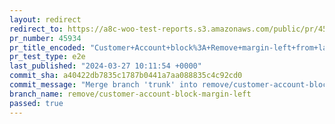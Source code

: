 ```yaml
---
layout: redirect
redirect_to: https://a8c-woo-test-reports.s3.amazonaws.com/public/pr/45934/e2e/index.html
pr_number: 45934
pr_title_encoded: "Customer+Account+block%3A+Remove+margin-left+from+label"
pr_test_type: e2e
last_published: "2024-03-27 10:11:54 +0000"
commit_sha: a40422db7835c1787b0441a7aa088835c4c92cd0
commit_message: "Merge branch 'trunk' into remove/customer-account-block-margin-left"
branch_name: remove/customer-account-block-margin-left
passed: true
---
```

